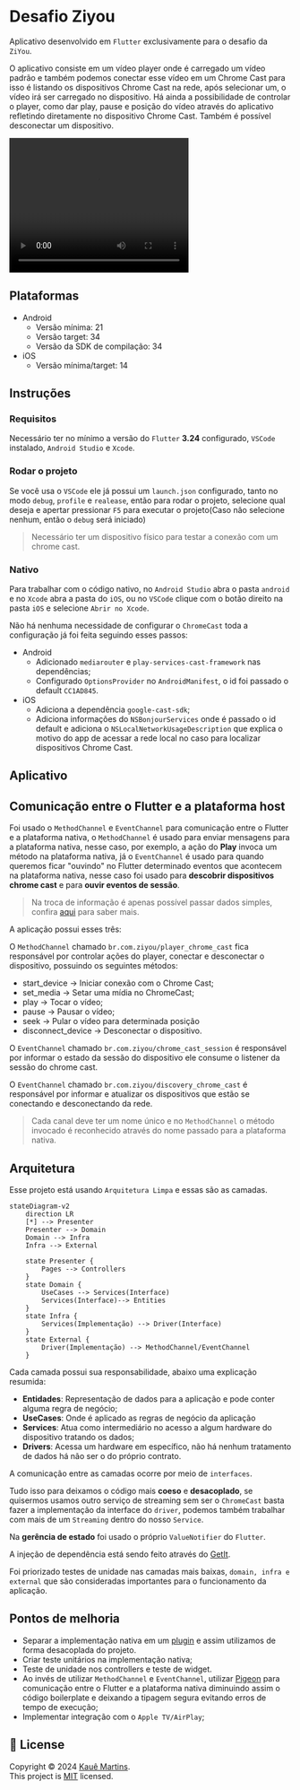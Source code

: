 # Desafio Ziyou

Aplicativo desenvolvido em `Flutter` exclusivamente para o desafio da `ZiYou`.

O aplicativo consiste em um vídeo player onde é carregado um vídeo padrão e também podemos conectar esse vídeo em um Chrome Cast para isso é listando os dispositivos Chrome Cast na rede, após selecionar um, o vídeo irá ser carregado no dispositivo.
Há ainda a possibilidade de controlar o player, como dar play, pause e posição do vídeo através do aplicativo refletindo diretamente no dispositivo Chrome Cast. Também é possível desconectar um dispositivo.

<video width="320" height="240" controls>
  <source src="assets/video.mov" type="video/mp4">
</video>

## Plataformas

- Android
  - Versão mínima: 21
  - Versão target: 34
  - Versão da SDK de compilação: 34
- iOS
  - Versão mínima/target: 14

## Instruções

### Requisitos

Necessário ter no mínimo a versão do `Flutter` **3.24** configurado, `VSCode` instalado, `Android Studio` e `Xcode`.

### Rodar o projeto

Se você usa o `VSCode` ele já possui um `launch.json` configurado, tanto no modo `debug`, `profile` e `realease`, então para rodar o projeto, selecione qual deseja e apertar pressionar `F5` para executar o projeto(Caso não selecione nenhum, então o `debug` será iniciado)

> Necessário ter um dispositivo físico para testar a conexão com um chrome cast.

### Nativo 

Para trabalhar com o código nativo, no `Android Studio` abra o pasta `android` e no `Xcode` abra a pasta do `iOS`, ou no `VSCode` clique com o botão direito na pasta `iOS` e selecione `Abrir no Xcode`.

Não há nenhuma necessidade de configurar o `ChromeCast` toda a configuração já foi feita seguindo esses passos:

- Android
  - Adicionado `mediarouter` e `play-services-cast-framework` nas dependências;
  - Configurado `OptionsProvider` no `AndroidManifest`, o id foi passado o default `CC1AD845`.
- iOS
  - Adiciona a dependência `google-cast-sdk`;
  - Adiciona informações do `NSBonjourServices` onde é passado o id default e adiciona o `NSLocalNetworkUsageDescription` que explica o motivo do app de acessar a rede local no caso para localizar dispositivos Chrome Cast.

## Aplicativo

## Comunicação entre o Flutter e a plataforma host

Foi usado o `MethodChannel` e `EventChannel` para comunicação entre o Flutter e a plataforma nativa, o `MethodChannel` é usado para enviar mensagens para a plataforma nativa, nesse caso, por exemplo, a ação do **Play** invoca um método na plataforma nativa, já o `EventChannel` é usado para quando queremos ficar "ouvindo" no Flutter determinado eventos que acontecem na plataforma nativa, nesse caso foi usado para **descobrir dispositivos chrome cast** e para **ouvir eventos de sessão**.

> Na troca de informação é apenas possível passar dados simples, confira [aqui](https://docs.flutter.dev/platform-integration/platform-channels?gad_source=1&gclid=CjwKCAiA3Na5BhAZEiwAzrfagBDpt3Ah6gKvJ7l7wKv4cWtmmKYM6Ywz-yYS7w3lL0miPCVbkwvFlBoCpvMQAvD_BwE&gclsrc=aw.ds#codec) para saber mais.

A aplicação possui esses três:

O `MethodChannel` chamado `br.com.ziyou/player_chrome_cast` fica responsável por controlar ações do player, conectar e desconectar o dispositivo, possuindo os seguintes métodos:

- start_device -> Iniciar conexão com o Chrome Cast;
- set_media -> Setar uma mídia no ChromeCast;
- play -> Tocar o vídeo;
- pause -> Pausar o vídeo;
- seek -> Pular o vídeo para determinada posição
- disconnect_device -> Desconectar o dispositivo.

O `EventChannel` chamado `br.com.ziyou/chrome_cast_session` é responsável por informar o estado da sessão do dispositivo ele consume o listener da sessão do chrome cast.

O `EventChannel` chamado `br.com.ziyou/discovery_chrome_cast` é responsável por informar e atualizar os dispositivos que estão se conectando e desconectando da rede.

> Cada canal deve ter um nome único e no `MethodChannel` o método invocado é reconhecido através do nome passado para a plataforma nativa.

## Arquitetura

Esse projeto está usando `Arquitetura Limpa` e essas são as camadas.

```mermaid
stateDiagram-v2
    direction LR
    [*] --> Presenter
    Presenter --> Domain
    Domain --> Infra
    Infra --> External

    state Presenter {
        Pages --> Controllers
    }
    state Domain {
        UseCases --> Services(Interface)
        Services(Interface)--> Entities
    }
    state Infra {
        Services(Implementação) --> Driver(Interface)
    }
    state External {
        Driver(Implementação) --> MethodChannel/EventChannel
    }
```

Cada camada possui sua responsabilidade, abaixo uma explicação resumida:

- **Entidades**: Representação de dados para a aplicação e pode conter alguma regra de negócio;
- **UseCases**: Onde é aplicado as regras de negócio da aplicação
- **Services**: Atua como intermediário no acesso a algum hardware do dispositivo tratando os dados;
- **Drivers**: Acessa um hardware em específico, não há nenhum tratamento de dados há não ser o do próprio contrato.

A comunicação entre as camadas ocorre por meio de `interfaces`.

Tudo isso para deixamos o código mais **coeso** e **desacoplado**, se quisermos usamos outro serviço de streaming sem ser o `ChromeCast` basta fazer a implementação da interface do `driver`, podemos também trabalhar com mais de um `Streaming` dentro do nosso `Service`.

Na **gerência de estado** foi usado o próprio `ValueNotifier` do `Flutter`.

A injeção de dependência está sendo feito através do [GetIt](https://pub.dev/packages/get_it).

Foi priorizado testes de unidade nas camadas mais baixas, `domain, infra e external` que são consideradas importantes para o funcionamento da aplicação.

## Pontos de melhoria

- Separar a implementação nativa em um [plugin](https://docs.flutter.dev/packages-and-plugins/developing-packages#plugin) e assim utilizamos de forma desacoplada do projeto.
- Criar teste unitários na implementação nativa;
- Teste de unidade nos controllers e teste de widget.
- Ao invés de utilizar `MethodChannel` e `EventChannel`, utilizar [Pigeon](https://pub.dev/packages/pigeon) para comunicação entre o Flutter e a plataforma nativa diminuindo assim o código boilerplate e deixando a tipagem segura evitando erros de tempo de execução; 
- Implementar integração com o `Apple TV/AirPlay`;

## 📝 License

Copyright © 2024 [Kauê Martins](https://github.com/kmartins).<br />
This project is [MIT](https://opensource.org/licenses/MIT) licensed.